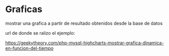 # Graficas
mostrar una grafica a partir de resultado obtenidos desde la base de datos

url de donde se ralizo el ejemplo:

https://geekytheory.com/php-mysql-highcharts-mostrar-grafica-dinamica-en-funcion-del-tiempo
